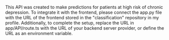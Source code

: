 This API was created to make predictions for patients at high risk of chronic depression. To integrate it with the frontend, please connect the app.py file with the URL of the frontend stored in the "classification" repository in my profile. Additionally, to complete the setup, replace the URL in app/API/route.ts with the URL of your backend server provider, or define the URL as an environment variable.

